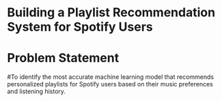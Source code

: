 # Building a Playlist Recommendation System for Spotify Users


# Problem Statement
#To identify the most accurate machine learning model that recommends personalized playlists for Spotify users based on their music preferences and listening history.
